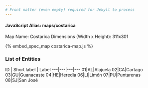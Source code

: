 ```yaml
---
# Front matter (even empty) required for Jekyll to process
---
```


#### JavaScript Alias: maps/costarica

Map Name: Costarica
Dimensions (Width x Height): 311x301



{% embed_spec_map costarica-map.js %}

### List of Entities

ID | Short label | Label
---|---|---|---
01|AL|Alajuela
02|CA|Cartago
03|GU|Guanacaste
04|HE|Heredia
06|LI|Limón
07|PU|Puntarenas
08|SJ|San José

